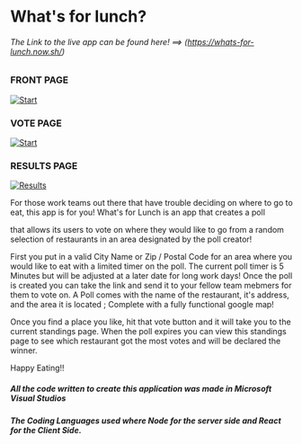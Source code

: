 # What's for lunch?


###### The Link to the live app can be found here! ==> (https://whats-for-lunch.now.sh/) 


### FRONT PAGE
<a href="https://ibb.co/285MzwH"><img src="https://i.ibb.co/6vNtK2L/Start.png" alt="Start" border="0"></a>


### VOTE PAGE
<a href="https://ibb.co/285MzwH"><img src="https://i.ibb.co/6vNtK2L/Start.png" alt="Start" border="0"></a>


### RESULTS PAGE 
<a href="https://ibb.co/frm2qnr"><img src="https://i.ibb.co/tYy4QxY/Results.png" alt="Results" border="0"></a>

For those work teams out there that have trouble deciding on where to go to eat, this app is for you! What's for Lunch is an app that creates a poll

that allows its users to vote on where they would like to go from a random selection of restaurants in an area designated by the poll creator!

First you put in a valid City Name or Zip / Postal Code for an area where you would like to eat with a limited timer on the poll. The current poll timer is 5 Minutes but will be adjusted at a later date for long work days! Once the poll is created you can take the link and send it to your fellow team mebmers for them to vote on. A Poll comes with the name of the restaurant, it's address, and the area it is located ; Complete with a fully functional google map! 

Once you find a place you like, hit that vote button and it will take you to the current standings page. 
When the poll expires you can view this standings page to see which restaurant got the most votes and will be declared the winner.

Happy Eating!!



##### All the code written to create this application was made in Microsoft Visual Studios

##### The Coding Languages used where Node for the server side and React for the Client Side. 
